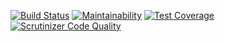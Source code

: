 [![Build Status](https://travis-ci.org/rupa4ok/symfony4_manager_project.svg?branch=master)](https://travis-ci.org/rupa4ok/symfony4_manager_project)
[![Maintainability](https://api.codeclimate.com/v1/badges/3a6ebd7c7ac7dfb3b0f6/maintainability)](https://codeclimate.com/github/rupa4ok/symfony4_manager_project/maintainability)
[![Test Coverage](https://api.codeclimate.com/v1/badges/3a6ebd7c7ac7dfb3b0f6/test_coverage)](https://codeclimate.com/github/rupa4ok/symfony4_manager_project/test_coverage)
[![Scrutinizer Code Quality](https://scrutinizer-ci.com/g/rupa4ok/symfony4_manager_project/badges/quality-score.png?b=master)](https://scrutinizer-ci.com/g/rupa4ok/symfony4_manager_project/?branch=master)
